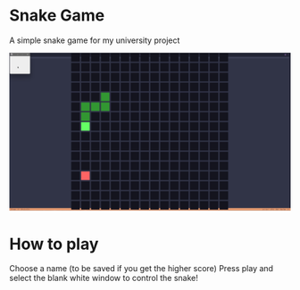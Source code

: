 # Snake Game
A simple snake game for my university project

![Snake Game running](https://github.com/n0deee/snakee-window-game/blob/main/image/demo.png "The snake game")

# How to play
Choose a name (to be saved if you get the higher score)
Press play and select the blank white window to control the snake!


<!-- # Count project lines:
```console
find src -name "*.java" | xargs wc -l
``` -->